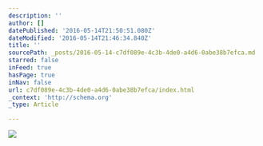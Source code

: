 ```yaml
---
description: ''
author: []
datePublished: '2016-05-14T21:50:51.080Z'
dateModified: '2016-05-14T21:46:34.840Z'
title: ''
sourcePath: _posts/2016-05-14-c7df089e-4c3b-4de0-a4d6-0abe38b7efca.md
starred: false
inFeed: true
hasPage: true
inNav: false
url: c7df089e-4c3b-4de0-a4d6-0abe38b7efca/index.html
_context: 'http://schema.org'
_type: Article

---
```

![](https://the-grid-user-content.s3-us-west-2.amazonaws.com/9ac39339-6de5-40ec-9dba-94716bf960ea.jpg)